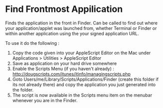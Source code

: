 Find Frontmost Appilication
===========

Finds the application in the front in Finder. Can be called to find out where your application/applet was launched from, whether Terminal or Finder or within another application using the your signed application URL. 

To use it do the following : 

1. Copy the code given into your AppleScript Editor on the Mac under Applications > Utilities > AppleScript Editor
2. Save as application on your hard drive somewhere 
3. Enable the Scripts Menu (if you haven't already) : http://dougscripts.com/itunes/itinfo/managingscripts.php
4. Goto Users/me/Library/Scripts/Applications/Finder (create this folder if its not already there)  and copy the application you just generated into the folder. 
5. The script is now available in the Scripts menu item on the menubar whenever you are in the Finder.

